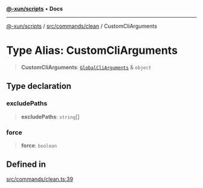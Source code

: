 [**@-xun/scripts**](../../../../README.md) • **Docs**

***

[@-xun/scripts](../../../../README.md) / [src/commands/clean](../README.md) / CustomCliArguments

# Type Alias: CustomCliArguments

> **CustomCliArguments**: [`GlobalCliArguments`](../../../configure/type-aliases/GlobalCliArguments.md) & `object`

## Type declaration

### excludePaths

> **excludePaths**: `string`[]

### force

> **force**: `boolean`

## Defined in

[src/commands/clean.ts:39](https://github.com/Xunnamius/xscripts/blob/57333eb95500d47b37fb5be30901f27ce55d7211/src/commands/clean.ts#L39)
